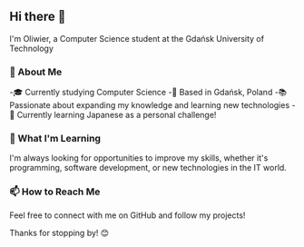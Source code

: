 ## Hi there 👋
I'm Oliwier, a Computer Science student at the Gdańsk University of Technology
### 🚀 About Me
-🎓 Currently studying Computer Science
-📍 Based in Gdańsk, Poland
-📚 Passionate about expanding my knowledge and learning new technologies
-🎌 Currently learning Japanese as a personal challenge!
### 🌱 What I'm Learning

I'm always looking for opportunities to improve my skills, whether it's programming, software development, or new technologies in the IT world.

### 📫 How to Reach Me

Feel free to connect with me on GitHub and follow my projects!

Thanks for stopping by! 😊


<!--
**ol1c/ol1c** is a ✨ _special_ ✨ repository because its `README.md` (this file) appears on your GitHub profile.

Here are some ideas to get you started:

- 🔭 I’m currently working on ...
- 🌱 I’m currently learning ...
- 👯 I’m looking to collaborate on ...
- 🤔 I’m looking for help with ...
- 💬 Ask me about ...
- 📫 How to reach me: ...
- 😄 Pronouns: ...
- ⚡ Fun fact: ...
-->
